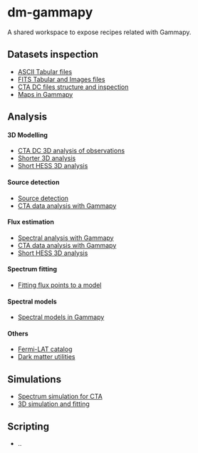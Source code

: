 # dm-gammapy

A shared workspace to expose recipes related with Gammapy.

Datasets inspection
-------------------
* [ASCII Tabular files](./notebooks/ASCII.ipynb)
* [FITS Tabular and Images files](./notebooks/FITS.ipynb)
* [CTA DC files structure and inspection](https://docs.gammapy.org/0.8/notebooks/cta_1dc_introduction.html)
* [Maps in Gammapy](https://docs.gammapy.org/0.8/notebooks/intro_maps.html)

Analysis
--------
#### 3D Modelling
* [CTA DC 3D analysis of observations](https://github.com/gammapy/gammapy-extra/blob/master/analyses/cta_1dc_gc_3d.ipynb)
* [Shorter 3D analysis](https://docs.gammapy.org/0.8/notebooks/analysis_3d.html)
* [Short HESS 3D analysis](https://docs.gammapy.org/0.8/notebooks/hess.html)

#### Source detection
* [Source detection](https://docs.gammapy.org/0.8/notebooks/detect_ts.html)
* [CTA data analysis with Gammapy](https://docs.gammapy.org/0.8/notebooks/cta_data_analysis.html?highlight=tsmapestimator)

#### Flux estimation
* [Spectral analysis with Gammapy](https://docs.gammapy.org/0.8/notebooks/spectrum_analysis.html)
* [CTA data analysis with Gammapy](https://docs.gammapy.org/0.8/notebooks/cta_data_analysis.html)
* [Short HESS 3D analysis](https://docs.gammapy.org/0.8/notebooks/hess.html)

#### Spectrum fitting
* [Fitting flux points to a model](https://docs.gammapy.org/0.8/notebooks/sed_fitting_gammacat_fermi.html)

#### Spectral models
* [Spectral models in Gammapy](https://docs.gammapy.org/0.8/notebooks/spectrum_models.html)

#### Others
* [Fermi-LAT catalog](https://docs.gammapy.org/0.8/notebooks/fermi_lat.html)
* [Dark matter utilities](https://docs.gammapy.org/0.8/notebooks/astro_dark_matter.html)

Simulations
-----------
* [Spectrum simulation for CTA](https://docs.gammapy.org/0.8/notebooks/spectrum_simulation_cta.html)
* [3D simulation and fitting](https://docs.gammapy.org/0.8/notebooks/simulate_3d.html)


Scripting
---------
* ..
